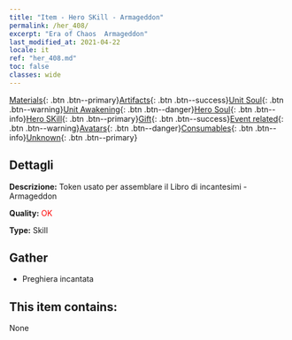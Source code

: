 ```yaml
---
title: "Item - Hero SKill - Armageddon"
permalink: /her_408/
excerpt: "Era of Chaos  Armageddon"
last_modified_at: 2021-04-22
locale: it
ref: "her_408.md"
toc: false
classes: wide
---
```

 [Materials](/ItemsIT/){: .btn .btn--primary}[Artifacts](/ItemsIT/Artifacts/){: .btn .btn--success}[Unit Soul](/ItemsIT/UnitSoul/){: .btn .btn--warning}[Unit Awakening](/ItemsIT/UnitAwakening/){: .btn .btn--danger}[Hero Soul](/ItemsIT/HeroSoul/){: .btn .btn--info}[Hero SKill](/ItemsIT/HeroSkill/){: .btn .btn--primary}[Gift](/ItemsIT/Gift/){: .btn .btn--success}[Event related](/ItemsIT/Events/){: .btn .btn--warning}[Avatars](/ItemsIT/Avatars/){: .btn .btn--danger}[Consumables](/ItemsIT/Consumables/){: .btn .btn--info}[Unknown](/ItemsIT/Unknown/){: .btn .btn--primary}

## Dettagli
 **Descrizione:** Token usato per assemblare il Libro di incantesimi - Armageddon

 **Quality:** <span style="color: #FF0000">OK</span>

 **Type:** Skill

## Gather

*    Preghiera incantata 

## This item contains:

  None


